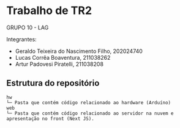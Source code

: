 # Trabalho de TR2

GRUPO 10 - LAG

Integrantes:
- Geraldo Teixeira do Nascimento Filho, 202024740
- Lucas Corrêa Boaventura, 211038262
- Artur Padovesi Piratelli, 211038208

## Estrutura do repositório

```
hw
└─ Pasta que contém código relacionado ao hardware (Arduíno)
web
└─ Pasta que contém código relacionado ao servidor na nuvem e apresentação no front (Next JS).
```
